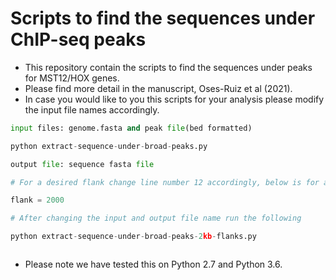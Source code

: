 # Scripts to find the sequences under ChIP-seq peaks

- This repository contain the scripts to find the sequences under peaks for MST12/HOX genes.
- Please find more detail in the manuscript, Oses-Ruiz et al (2021).
- In case you would like to you this scripts for your analysis please modify the input  file names accordingly.

```python
input files: genome.fasta and peak file(bed formatted)

python extract-sequence-under-broad-peaks.py  

output file: sequence fasta file

# For a desired flank change line number 12 accordingly, below is for a 2kb flank 

flank = 2000

# After changing the input and output file name run the following

python extract-sequence-under-broad-peaks-2kb-flanks.py



```

- Please note we have tested this on Python 2.7 and Python 3.6.


